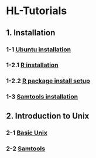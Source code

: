 # HL-Tutorials


## 1. Installation
### 1-1 [Ubuntu installation](https://github.com/hoonlecture/BTH5078-41/blob/main/tutorial/1-1_Ubuntu_installation.md)
### 1-2.1 [R installation](https://github.com/hoonlecture/BTH5078-41/blob/main/tutorial/1-2.1-R_installation_tutorial.md)
### 1-2.2 [R package install setup](https://github.com/hoonlecture/BTH5078-41/blob/main/tutorial/1-2.2-R_Package_install_setup.md)
### 1-3 [Samtools installation](https://github.com/hoonlecture/BTH5078-41/blob/main/tutorial/1-3_Samtools_Installation.md)


## 2. Introduction to Unix
### 2-1 [Basic Unix](https://github.com/hoonlecture/BTH5078-41/blob/main/tutorial/2-1_Introduction_to_UNIX.md)
### 2-2 [Samtools](https://github.com/hoonlecture/BTH5078-41/blob/main/tutorial/2-2_Samtools.md)

